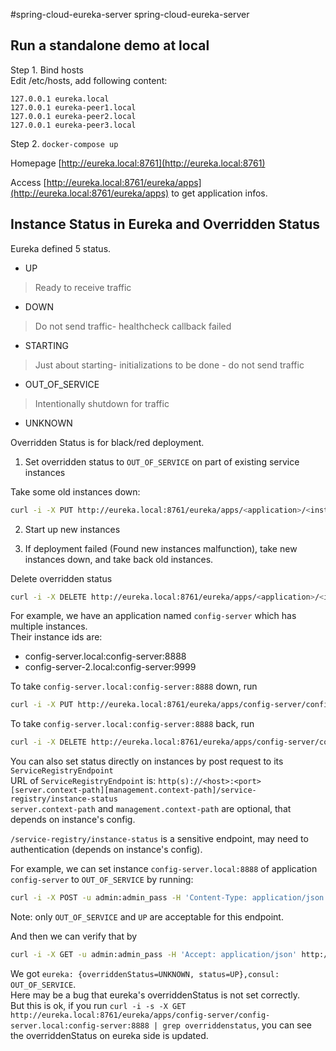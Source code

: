 #spring-cloud-eureka-server
spring-cloud-eureka-server

## Run a standalone demo at local

Step 1. Bind hosts  
Edit /etc/hosts, add following content:
```text
127.0.0.1 eureka.local
127.0.0.1 eureka-peer1.local
127.0.0.1 eureka-peer2.local
127.0.0.1 eureka-peer3.local
```

Step 2. `docker-compose up`

Homepage [http://eureka.local:8761](http://eureka.local:8761)

Access [http://eureka.local:8761/eureka/apps](http://eureka.local:8761/eureka/apps) to get application infos.

## Instance Status in Eureka and Overridden Status

Eureka defined 5 status.
+ UP
>Ready to receive traffic
+ DOWN
>Do not send traffic- healthcheck callback failed
+ STARTING
> Just about starting- initializations to be done - do not send traffic
+ OUT_OF_SERVICE
> Intentionally shutdown for traffic
+ UNKNOWN

Overridden Status is for black/red deployment.

1. Set overridden status to `OUT_OF_SERVICE` on part of existing service instances

Take some old instances down:
```bash
curl -i -X PUT http://eureka.local:8761/eureka/apps/<application>/<instance-id>/status?value=OUT_OF_SERVICE
```

2. Start up new instances

3. If deployment failed (Found new instances malfunction), take new instances down, and take back old instances.

Delete overridden status
```bash
curl -i -X DELETE http://eureka.local:8761/eureka/apps/<application>/<instance-id>/status
```

For example, we have an application named `config-server` which has multiple instances.  
Their instance ids are:

- config-server.local:config-server:8888
- config-server-2.local:config-server:9999

To take `config-server.local:config-server:8888` down, run
```bash
curl -i -X PUT http://eureka.local:8761/eureka/apps/config-server/config-server.local:config-server:8888/status?value=OUT_OF_SERVICE
```

To take `config-server.local:config-server:8888` back, run
```bash
curl -i -X DELETE http://eureka.local:8761/eureka/apps/config-server/config-server.local:config-server:8888/status
```

You can also set status directly on instances by post request to its `ServiceRegistryEndpoint`  
URL of `ServiceRegistryEndpoint` is: `http(s)://<host>:<port>[server.context-path][management.context-path]/service-registry/instance-status`  
`server.context-path` and `management.context-path` are optional, that depends on instance's config.  

`/service-registry/instance-status` is a sensitive endpoint, may need to authentication (depends on instance's config).   

For example, we can set instance `config-server.local:8888` of application `config-server` to `OUT_OF_SERVICE` by running:
```bash
curl -i -X POST -u admin:admin_pass -H 'Content-Type: application/json' -d 'OUT_OF_SERVICE' http://config-server.local:8888/manage/service-registry/instance-status
```

Note: only `OUT_OF_SERVICE` and `UP` are acceptable for this endpoint.  

And then we can verify that by
```bash
curl -i -X GET -u admin:admin_pass -H 'Accept: application/json' http://config-server.local:8888/manage/service-registry/instance-status
```
We got `eureka: {overriddenStatus=UNKNOWN, status=UP},consul: OUT_OF_SERVICE`.  
Here may be a bug that eureka's overriddenStatus is not set correctly.  
But this is ok, if you run `curl -i -s -X GET http://eureka.local:8761/eureka/apps/config-server/config-server.local:config-server:8888 | grep overriddenstatus`,
you can see the overriddenStatus on eureka side is updated.  
